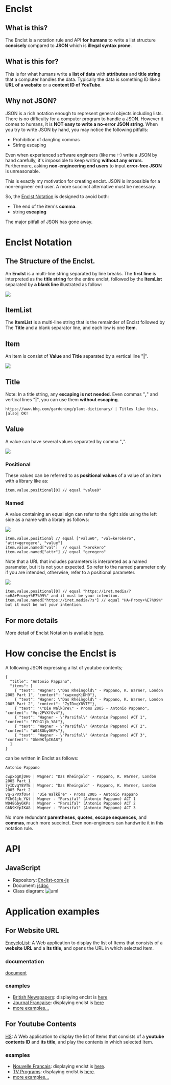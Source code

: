 # Enclst
## What is this?
The Enclst is a notation rule and API **for humans** to write a list structure **concisely** compared to **JSON** which is **illegal syntax prone**.

## What is this for?
This is for what humans write a **list of data** with **attributes** and **title string** that a computer handles the data. Typically the data is something ID like a **URL of a website** or a **content ID of YouTube**. 

## Why not JSON?
JSON is a rich notation enough to represent general objects including lists. There is no difficulty for a computer program to handle a JSON. However it comes to humans, it is **NOT easy to write a no-error JSON string**. When you try to write JSON by hand, you may notice the following pitfalls:

- Prohibition of dangling commas
- String escaping

Even when experienced software engineers (like me :-) write a JSON by hand carefully, it's impossible to keep writing **without any errors**. Furthermore, asking **non-engineering end users** to input **error-free JSON** is unreasonable.

This is exactly my motivation for creating enclst. JSON is impossible for a non-engineer end user. A more succinct alternative must be necessary.

So, the [Enclst Notation](#enclst-notation) is designed to avoid both:

- The end of the item's **comma**.
- string **escaping**

The major pitfall of JSON has gone away.

# Enclst Notation
## The Structure of the Enclst.
An **Enclst** is a multi-line string separated by line breaks. The **first line** is interpreted as the **title string** for the entire enclst, followed by the **ItemList** separated by **a blank line** illustrated as follow:

![](draw.io/overallView/overallview.jpg)

## ItemList
The **ItemList** is a multi-line string that is the remainder of Enclst followed by The **Title** and a blank separator line, and each low is one **Item**. 

## Item
An Item is consist of **Value** and **Title** separated by a vertical line "**|**".

![](draw.io/Item/Item.jpg)

## Title
Note: In a title string, any **escaping is not needed**. Even commas "**,**" and vertical lines "**|**", you can use them **without escaping**.
```
https://www.bhg.com/gardening/plant-dictionary/ | Titles like this, |also| OK!
```

## Value

A value can have several values separated by comma "**,**".

![](draw.io/value/positionals/positionals.jpg)


### Positional
These values can be referred to as **positional values** of a value of an item with a library like as:

```
item.value.positional[0] // equal "value0"
```

### Named
A value containing an equal sign can refer to the right side using the left side as a name with a library as follows:

![](draw.io/value/named/named.jpg)

```
item.value.positional // equal ["value0", "val=kerokero", "attr=gerogero", "value"]
item.value.named["val"]  // equal "kerokero"
item.value.named["attr"] // equal "gerogero"
```

Note that a URL that includes parameters is interpreted as a named parameter, but it is not your expected. So refer to the named parameter only if you are intended, otherwise, refer to a positional parameter.

![](draw.io/value/unintended/unintended.jpg)

```
item.value.positional[0] // equal "https://iret.media/?s=HA+Proxy+%E7%99%" and it must be your intention.
item.value.named["https://iret.media/?s"] // equal "HA+Proxy+%E7%99%" but it must be not your intention.
```

## For more details
More detail of Enclst Notation is available [here](documents/Enclst.md).

# How concise the Enclst is

A following JSON expressing a list of youtube contents; 
```
{
  "title": "Antonio Pappano",
  "items": [
    { "text": "Wagner: \"Das Rheingold\" - Pappano, K. Warner, London 2005 Part 1", "content": "cwpxogKjDH0"},
    { "text": "Wagner: \"Das Rheingold\" - Pappano, K. Warner, London 2005 Part 2", "content": "7yIDvqY8VTE"},
    { "text": "\"Die Walküre\" - Proms 2005 - Antonio Pappano", "content": "Vq-2PVXfOv4"},
    { "text": "Wagner - \"Parsifal\" (Antonio Pappano) ACT 1", "content": "FChG1jb_Y&t"},
    { "text": "Wagner - \"Parsifal\" (Antonio Pappano) ACT 2", "content": "W048GbyGKPs"},
    { "text": "Wagner - \"Parsifal\" (Antonio Pappano) ACT 3", "content": "GkN9KfpIKA8"}
  ]
}
```

can be written in Enclst as follows:

```
Antonio Pappano

cwpxogKjDH0 | Wagner: "Das Rheingold" - Pappano, K. Warner, London 2005 Part 1
7yIDvqY8VTE | Wagner: "Das Rheingold" - Pappano, K. Warner, London 2005 Part 2
Vq-2PVXfOv4 | "Die Walküre" - Proms 2005 - Antonio Pappano
FChG1jb_Y&t | Wagner - "Parsifal" (Antonio Pappano) ACT 1
W048GbyGKPs | Wagner - "Parsifal" (Antonio Pappano) ACT 2
GkN9KfpIKA8 | Wagner - "Parsifal" (Antonio Pappano) ACT 3
```

No more redundant **parentheses**, **quotes**, **escape sequences**, and **commas**, much more succinct. Even non-engineers can handwrite it in this notation rule.

# API
## JavaScript
- Repository: [Enclist-core-js](https://github.com/UedaTakeyuki/enclst-core-js/tree/main)
- Document: [jsdoc](https://uedatakeyuki.github.io/enclst-core-js/)
- Class diagram: ![uml](https://github.com/UedaTakeyuki/enclst-core-js/blob/main/docs/assets/UML.jpg) 

# Application examples

## For Website URL
[EncycloList](https://encyclolist.uedasoft.com/): A Web application to display the list of Items that consists of a **website URL** and a **its title**, and opens the URL in which selected Item.

### documentation
[document](https://encyclolist.uedasoft.com/docs/)

### examples 
- [British Newspapers](https://encyclolist.uedasoft.com/list/https:%2F%2Fraw.githubusercontent.com%2FUedaTakeyuki%2FEncLst%2Fmain%2Fexamples%2FEncycloList%2Flang%2Fen%2Fnewspaper%2Fnewspaper.enclst): displaying enclst is [here](https://github.com/UedaTakeyuki/EncLst/blob/main/examples/EncycloList/lang/en/newspaper/newspaper.enclst)
- [Journal Française](https://encyclolist.uedasoft.com/list/https:%2F%2Fraw.githubusercontent.com%2FUedaTakeyuki%2FEncLst%2Fmain%2Fexamples%2FEncycloList%2Flang%2Ffr%2Fjournal%2Fjournal.enclst): displaying enclst is [here](https://github.com/UedaTakeyuki/EncLst/blob/main/examples/EncycloList/lang/fr/journal/journal.enclst)
- [more examples…](https://github.com/UedaTakeyuki/EncLst/wiki/EncycloList-example-pages)
 
## For Youtube Contents
[HS](https://hs.uedasoft.com/channel2/home): A Web application to display the list of Items that consists of a **youtube contents ID** and **its title**, and play the contents in which selected Item.

### examples 
- [Nouvelle Francais](https://hs.uedasoft.com/channel2/?url=https%3A%2F%2Fraw.githubusercontent.com%2FUedaTakeyuki%2FHS2playlist%2Fmain%2Fnews%2Ffrancais.enclst): displaying enclst is [here](https://github.com/UedaTakeyuki/HS2playlist/blob/main/news/francais.enclst).
- [TV Programs](https://hs.uedasoft.com/channel2/?url=https%3A%2F%2Fraw.githubusercontent.com%2FUedaTakeyuki%2FHS2playlist%2Fmain%2Ftvprogram%2Fmenu.enclst): displaying enclst is [here](https://github.com/UedaTakeyuki/HS2playlist/blob/main/tvprogram/menu.enclst).
- [more examples…](https://github.com/UedaTakeyuki/EncLst/wiki/EncycloList-example-pages)

